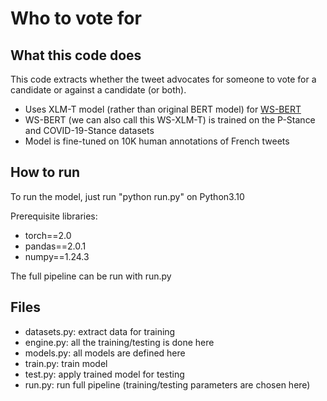 # Who to vote for
## What this code does
This code extracts whether the tweet advocates for someone to vote for a candidate or against a candidate (or both).

- Uses XLM-T model (rather than original BERT model) for [WS-BERT](https://aclanthology.org/2022.wassa-1.7/)
- WS-BERT (we can also call this WS-XLM-T) is trained on the P-Stance and COVID-19-Stance datasets
- Model is fine-tuned on 10K human annotations of French tweets

## How to run

To run the model, just run "python run.py" on Python3.10

Prerequisite libraries:
- torch==2.0
- pandas==2.0.1
- numpy==1.24.3

The full pipeline can be run with run.py

## Files

- datasets.py: extract data for training
- engine.py: all the training/testing is done here
- models.py: all models are defined here
- train.py: train model
- test.py: apply trained model for testing
- run.py: run full pipeline (training/testing parameters are chosen here)


